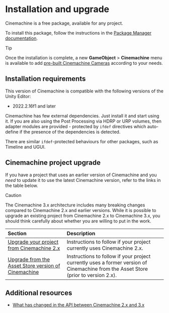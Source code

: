 # Installation and upgrade

Cinemachine is a free package, available for any project.

To install this package, follow the instructions in the [Package Manager documentation](https://docs.unity3d.com/Manual/upm-ui.html).

> [!TIP]
> Once the installation is complete, a new **GameObject** > **Cinemachine** menu is available to add [pre-built Cinemachine Cameras](ui-ref-pre-built-cameras.md) according to your needs.

## Installation requirements

This version of Cinemachine is compatible with the following versions of the Unity Editor:

* 2022.2.16f1 and later

Cinemachine has few external dependencies. Just install it and start using it. If you are also using the Post Processing via HDRP or URP volumes, then adapter modules are provided - protected by `ifdef` directives which auto-define if the presence of the dependencies is detected.  

There are similar `ifdef`-protected behaviours for other packages, such as Timeline and UGUI.

## Cinemachine project upgrade

If you have a project that uses an earlier version of Cinemachine and you _need_ to update it to use the latest Cinemachine version, refer to the links in the table below.

> [!CAUTION]
> The Cinemachine 3.x architecture includes many breaking changes compared to Cinemachine 2.x and earlier versions. While it is possible to upgrade an existing project from Cinemachine 2.x to Cinemachine 3.x, you should think carefully about whether you are willing to put in the work.

| Section | Description |
| :--- | :--- |
| [Upgrade your project from Cinemachine 2.x](CinemachineUpgradeFrom2.md) | Instructions to follow if your project currently uses Cinemachine 2.x. |
| [Upgrade from the Asset Store version of Cinemachine](CinemachineUpgradeFromAssetStore.md) | Instructions to follow if your project currently uses a former version of Cinemachine from the Asset Store (prior to version 2.x). |

## Additional resources

* [What has changed in the API between Cinemachine 2.x and 3.x](whats-new.md#major-api-changes)

